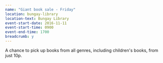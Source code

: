 ```yaml
---
name: "Giant book sale - Friday"
location: bungay-library
location-text: Bungay Library
event-start-date: 2016-11-11
event-start-time: 0900
event-end-time: 1700
breadcrumb: y
---
```


A chance to pick up books from all genres, including children's books, from just 10p.
